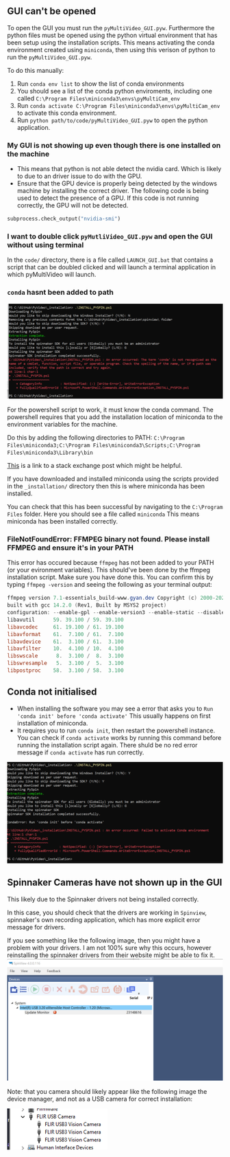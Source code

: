 
## GUI can't be opened

To open the GUI you must run the   `pyMultiVideo_GUI.pyw`. Furthermore the python files must be opened using the python virtual environment that has been setup using the installation scripts. This means activating the conda environment created using `miniconda`, then using this verison of python to run the `pyMultiVideo_GUI.pyw`.

To do this manually:

1. Run `conda env list` to show the list of conda environments
2. You should see a list of the conda python enviroments, including one called `C:\Program Files\miniconda3\envs\pyMultiCam_env`
3. Run `conda activate C:\Program Files\miniconda3\envs\pyMultiCam_env` to activate this conda environment.
4. Run `python path/to/code/pyMultiVideo_GUI.pyw` to open the python application.

### My GUI is not showing up even though there is one installed on the machine

- This means that python is not able detect the nvidia card. Which is likely to due to an driver issue to do with the GPU.
- Ensure that the GPU device is properly being detected by the windows machine by installing the correct driver.
The following code is being used to detect the presence of a GPU. If this code is not running correctly, the GPU will not be detected.

```python
subprocess.check_output("nvidia-smi")
```

### I want to double click `pyMutliVideo_GUI.pyw` and open the GUI without using terminal

In the `code/` directory, there is a file called `LAUNCH_GUI.bat` that contains a script that can be doubled clicked and will launch a terminal application in which pyMultiVideo will launch.

### `conda` hasnt been added to path

![Not added to path](../media/conda-not-added-to-path.png)

For the powershell script to work, it must know the conda command. The powershell requires that you add the installation location of miniconda to the environment variables for the machine.

Do this by adding the following directories to PATH: `C:\Program Files\miniconda3;C:\Program Files\miniconda3\Scripts;C:\Program Files\miniconda3\Library\bin`

[This](https://stackoverflow.com/questions/44597662/conda-command-is-not-recognized-on-windows-10) is a link to a stack exchange post which might be helpful.

If you have downloaded and installed miniconda using the scripts provided in the `_installation/` directory then this is where miniconda has been installed.

You can check that this has been successful by navigating to the `C:\Program Files` folder. Here you should see a file called `miniconda` This means miniconda has been installed correctly.

### FileNotFoundError: FFMPEG binary not found. Please install FFMPEG and ensure it's in your PATH

This error has occured because `ffmpeg` has not been added to your PATH (or your evironment variables). This should've been done by the ffmpeg installation script. Make sure you have done this. You can confirm this by typing `ffmpeg -version` and seeing the following as your terminal output:

```powershell
ffmpeg version 7.1-essentials_build-www.gyan.dev Copyright (c) 2000-2024 the FFmpeg developers
built with gcc 14.2.0 (Rev1, Built by MSYS2 project)
configuration: --enable-gpl --enable-version3 --enable-static --disable-w32threads --disable-autodetect --enable-fontconfig --enable-iconv --enable-gnutls --enable-libxml2 --enable-gmp --enable-bzlib --enable-lzma --enable-zlib --enable-libsrt --enable-libssh --enable-libzmq --enable-avisynth --enable-sdl2 --enable-libwebp --enable-libx264 --enable-libx265 --enable-libxvid --enable-libaom --enable-libopenjpeg --enable-libvpx --enable-mediafoundation --enable-libass --enable-libfreetype --enable-libfribidi --enable-libharfbuzz --enable-libvidstab --enable-libvmaf --enable-libzimg --enable-amf --enable-cuda-llvm --enable-cuvid --enable-dxva2 --enable-d3d11va --enable-d3d12va --enable-ffnvcodec --enable-libvpl --enable-nvdec --enable-nvenc --enable-vaapi --enable-libgme --enable-libopenmpt --enable-libopencore-amrwb --enable-libmp3lame --enable-libtheora --enable-libvo-amrwbenc --enable-libgsm --enable-libopencore-amrnb --enable-libopus --enable-libspeex --enable-libvorbis --enable-librubberband
libavutil      59. 39.100 / 59. 39.100
libavcodec     61. 19.100 / 61. 19.100
libavformat    61.  7.100 / 61.  7.100
libavdevice    61.  3.100 / 61.  3.100
libavfilter    10.  4.100 / 10.  4.100
libswscale      8.  3.100 /  8.  3.100
libswresample   5.  3.100 /  5.  3.100
libpostproc    58.  3.100 / 58.  3.100
```

## Conda not initialised

- When installing the software you may see a error that asks you to `Run 'conda init' before 'conda activate'` This usually happens on first installation of miniconda.
- It requires you to run `conda init`, then restart the powershell instance. You can check if `conda activate` works by running this command before running the installation script again. There shuld be no red error message if `conda activate` has run correctly.

![Not initalised](../media/conda-not-initialised.png)

## Spinnaker Cameras have not shown up in the GUI

This likely due to the Spinnaker drivers not being installed correctly.

In this case, you should check that the drivers are working in `Spinview`, spinnaker's own recording application, which has more explicit error message for drivers.

If you see something like the following image, then you might have a problem with your drivers. I am not 100% sure why this occurs, however reinstalling the spinnaker drivers from their website might be able to fix it.
![bad drivers](../media/driver-problem.png)

Note: that you camera should likely appear like the following image the device manager, and not as a USB camera for correct installation:

![device-managed-view](../media/flir-camera-drivers-view.png)